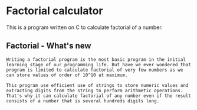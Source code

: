 # Factorial calculator

This is a program written on C to calculate factorial of a number.

## Factorial - What's new 
	Writing a factorial program is the most basic program in the initial learning stage of our programming life. But have we ever wondered that program is limited to calculate factorial of very few numbers as we can store values of order of 10^10 at maximum.
	
	This program use efficient use of strings to store numeric values and extracting digits from the string to perform arithmetic operations. That's why it can calculate factorial of any number even if the result consists of a number that is several hundreds digits long.